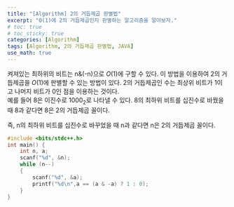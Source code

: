 ```yaml
---
title: "[Algorithm] 2의 거듭제곱 판별법"
excerpt: "O(1)에 2의 거듭제곱인지 판별하는 알고리즘을 알아보자."
# toc: true
# toc_sticky: true
categories: [Algorithm]
tags: [Algorithm, 2의 거듭제곱 판별법, JAVA]
use_math: true
---
```

켜져있는 최하위의 비트는 n&(-n)으로 $O(1)$에 구할 수 있다. 이 방법을 이용하여 2의 거듭제곱을 $O(1)$에 판별할 수 있는 방법이 있다. 2의 거듭제곱인 수는 최상위 비트가 1이고 나머지 비트가 0인 점을 이용하는 것이다.  
예를 들어 8은 이진수로 1000<sub>2</sub>로 나타낼 수 있다. 8의 최하위 비트를 십진수로 바꿨을 때 8과 같다면 8은 2의 거듭제곱 꼴이다.  
  
즉, n의 최하위 비트를 십진수로 바꾸었을 때 n과 같다면 n은 2의 거듭제곱 꼴이다. 

```cpp
#include <bits/stdc++.h>
int main() {
    int n, a;
    scanf("%d", &n);
    while (n--)
    {
        scanf("%d", &a);
        printf("%d\n",a == (a & -a) ? 1 : 0);
    }
}
```
  
<br>
<br>